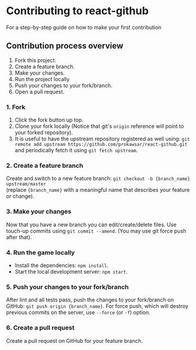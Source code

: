 # Contributing to react-github

For a step-by-step guide on how to make your first contribution

## Contribution process overview

1. Fork this project.
1. Create a feature branch.
1. Make your changes.
1. Run the project locally
1. Push your changes to your fork/branch.
1. Open a pull request.

### 1. Fork

1. Click the fork button up top.
1. Clone your fork locally (Notice that git's `origin` reference will point to your forked repository).
1. It is useful to have the upstream repository registered as well using: `git remote add upstream https://github.com/prokawsar/react-github.git` and periodically fetch it using `git fetch upstream`.

### 2. Create a feature branch

Create and switch to a new feature branch: `git checkout -b {branch_name} upstream/master`  
(replace `{branch_name}` with a meaningful name that describes your feature or change).

### 3. Make your changes

Now that you have a new branch you can edit/create/delete files. Use touch-up commits using `git commit --amend`. (You may use git force push after that).

### 4. Run the game locally

- Install the dependencies: `npm install`.
- Start the local development server: `npm start`.


### 5. Push your changes to your fork/branch

After lint and all tests pass, push the changes to your fork/branch on GitHub: `git push origin {branch_name}`. For force push, which will destroy previous commits on the server, use `--force` (or `-f`) option.

### 6. Create a pull request

Create a pull request on GitHub for your feature branch.
